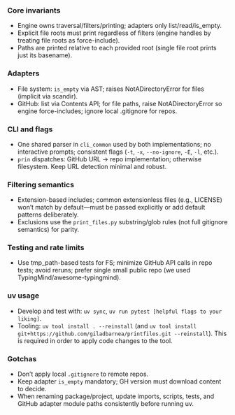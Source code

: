 ### Core invariants
- Engine owns traversal/filters/printing; adapters only list/read/is_empty.
- Explicit file roots must print regardless of filters (engine handles by treating file roots as force-include).
- Paths are printed relative to each provided root (single file root prints just its basename).

### Adapters
- File system: `is_empty` via AST; raises NotADirectoryError for files (implicit via scandir).
- GitHub: list via Contents API; for file paths, raise NotADirectoryError so engine force-includes; ignore local .gitignore for repos.

### CLI and flags
- One shared parser in `cli_common` used by both implementations; no interactive prompts; consistent flags (`-t`, `-x`, `--no-ignore`, `-E`, `-l`, etc.).
- `prin` dispatches: GitHub URL → repo implementation; otherwise filesystem. Keep URL detection minimal and robust.

### Filtering semantics
- Extension-based includes; common extensionless files (e.g., LICENSE) won’t match by default—must be passed explicitly or add default patterns deliberately.
- Exclusions use the `print_files.py` substring/glob rules (not full gitignore semantics) for parity.

### Testing and rate limits
- Use tmp_path-based tests for FS; minimize GitHub API calls in repo tests; avoid reruns; prefer single small public repo (we used TypingMind/awesome-typingmind).

### uv usage
- Develop and test with: `uv sync`, `uv run pytest [helpful flags to your liking]`.
- Tooling: `uv tool install . --reinstall` (and `uv tool install git+https://github.com/giladbarnea/printfiles.git --reinstall`). This is required in order to apply code changes to the tool.

### Gotchas
- Don’t apply local `.gitignore` to remote repos.
- Keep adapter `is_empty` mandatory; GH version must download content to decide.
- When renaming package/project, update imports, scripts, tests, and GitHub adapter module paths consistently before running uv.